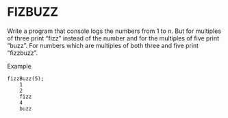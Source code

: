 # FIZBUZZ

Write a program that console logs the numbers from 1 to n. But for multiples of three print “fizz” instead of the number and for the multiples of five print “buzz”. For numbers which are multiples of both three and five print “fizzbuzz”.

Example

```
fizzBuzz(5);
    1
    2
    fizz
    4
    buzz
```
